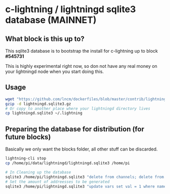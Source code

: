 # c-lightning / lightningd sqlite3 database (MAINNET)

## What block is this up to?

This sqlite3 database is to bootstrap the install for c-lightning up to block **#545731**

This is highly experimental right now, so don not have any real money on your lightningd node when you start doing this.

## Usage

```bash
wget "https://github.com/lncm/dockerfiles/blob/master/contrib/lightningd-database/lightningd.sqlite3.gz?raw=true" -O lightningd.sqlite3.gz
gzip -d lightningd.sqlite3.gz
# Or copy to another place where your lightningd directory lives
cp lightningd.sqlite3 ~/.lightning
```

## Preparing the database for distribution (for future blocks)

Basically we only want the blocks folder, all other stuff can be discarded.

```bash
lightning-cli stop
cp /home/pi/data/lightningd/lightningd.sqlite3 /home/pi

# In Cleaning up the database
sqlite3 /home/pi/lightningd.sqlite3 "delete from channels; delete from transactions; delete from invoices; delete from utxoset; delete from channel_htlcs; delete from payments; delete from outputs; "
# Set the amount of addreesses to be generated
sqlite3 /home/pi/lightningd.sqlite3 "update vars set val = 1 where name = 'bip32_max_index'; "
```
